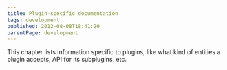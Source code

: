 ```yaml
---
title: Plugin-specific documentation
tags: development
published: 2012-08-08T18:41:20
parentPage: development
---
```


This chapter lists information specific to plugins, like what kind of
entities a plugin accepts, API for its subplugins, etc.